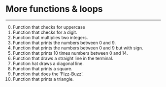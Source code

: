 # More functions & loops
----------------------------------------------------
0. Function that checks for uppercase
1. Function that checks for a digit.
2. Function that multiplies two integers.
3. Function that prints the numbers between 0 and 9.
4. Function that prints the numbers between 0 and 9 but with sign.
5. Function that prints 10 times numbers between 0 and 14.
6. Function that draws a straight line in the terminal.
7. Function hat draws a diagonal line.
8. Function that prints a square.
9. Function that does the 'Fizz-Buzz'.
10. Function that prints a triangle.
